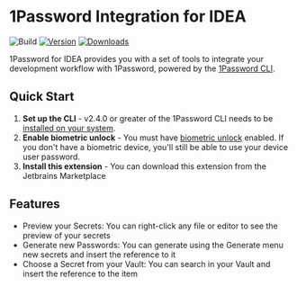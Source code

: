 # 1Password Integration for IDEA

![Build](https://github.com/shyim/intellij-1password/workflows/Build/badge.svg)
[![Version](https://img.shields.io/jetbrains/plugin/v/PLUGIN_ID.svg)](https://plugins.jetbrains.com/plugin/PLUGIN_ID)
[![Downloads](https://img.shields.io/jetbrains/plugin/d/PLUGIN_ID.svg)](https://plugins.jetbrains.com/plugin/PLUGIN_ID)

1Password for IDEA provides you with a set of tools to integrate your development workflow with 1Password, powered by the [1Password CLI](https://developer.1password.com/docs/cli/).

## Quick Start
1. **Set up the CLI** - v2.4.0 or greater of the 1Password CLI needs to be [installed on your system](https://developer.1password.com/docs/cli/get-started#install).
2. **Enable biometric unlock** - You must have [biometric unlock](https://developer.1password.com/docs/cli/about-biometric-unlock) enabled. If you don't have a biometric device, you'll still be able to use your device user password.
3. **Install this extension** - You can download this extension from the Jetbrains Marketplace

## Features

- Preview your Secrets: You can right-click any file or editor to see the preview of your secrets
- Generate new Passwords: You can generate using the Generate menu new secrets and insert the reference to it
- Choose a Secret from your Vault: You can search in your Vault and insert the reference to the item